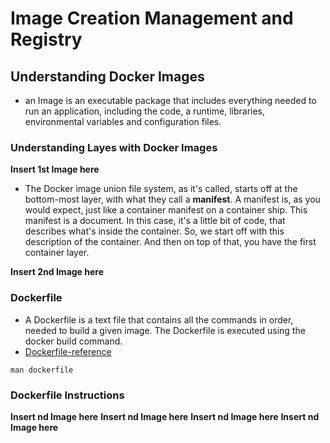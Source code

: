 # Image Creation Management and Registry
## Understanding Docker Images
* an Image is an executable package that includes everything needed to run an application, including the code, a runtime, libraries, environmental variables and configuration files.
### Understanding Layes with Docker Images
**Insert 1st Image here**

* The Docker image union file system, as it's called, starts off at the bottom-most layer, with what they call a **manifest**. A manifest is, as you would expect, just like a container manifest on a container ship. This manifest is a document. In this case, it's a little bit of code, that describes what's inside the container. So, we start off with this description of the container. And then on top of that, you have the first container layer.

**Insert 2nd Image here**

### Dockerfile
* A Dockerfile is a text file that contains all the commands in order, needed to build a given image. The Dockerfile is executed using the docker build command.
* [Dockerfile-reference](https://docs.docker.com/engine/reference/builder/) 
```shell
man dockerfile
```
### Dockerfile Instructions

**Insert nd Image here**
**Insert nd Image here**
**Insert nd Image here**
**Insert nd Image here**
